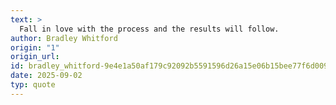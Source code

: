 ```yaml
---
text: >
  Fall in love with the process and the results will follow.
author: Bradley Whitford
origin: "1"
origin_url: 
id: bradley_whitford-9e4e1a50af179c92092b5591596d26a15e06b15bee77f6d00969d582e7a6acb4
date: 2025-09-02
typ: quote
---
```

